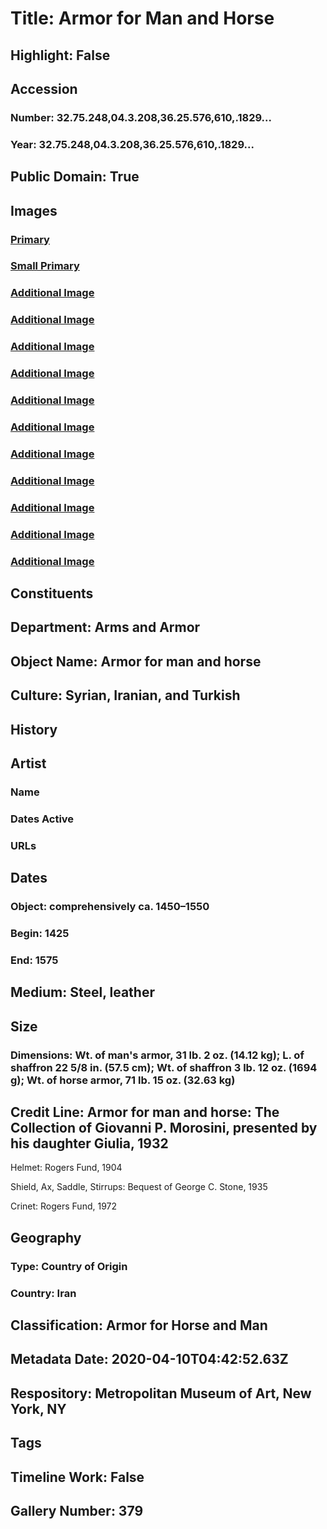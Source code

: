 # Title: Armor for Man and Horse
## Highlight: False
## Accession
### Number: 32.75.248,04.3.208,36.25.576,610,.1829...
### Year: 32.75.248,04.3.208,36.25.576,610,.1829...
## Public Domain: True
## Images
### [Primary](https://images.metmuseum.org/CRDImages/aa/original/DP153624.jpg)
### [Small Primary](https://images.metmuseum.org/CRDImages/aa/web-large/DP153624.jpg)
### [Additional Image](https://images.metmuseum.org/CRDImages/aa/original/DP153625.jpg)
### [Additional Image](https://images.metmuseum.org/CRDImages/aa/original/DP153626.jpg)
### [Additional Image](https://images.metmuseum.org/CRDImages/aa/original/DT11526.jpg)
### [Additional Image](https://images.metmuseum.org/CRDImages/aa/original/DP152913.jpg)
### [Additional Image](https://images.metmuseum.org/CRDImages/aa/original/DP152911.jpg)
### [Additional Image](https://images.metmuseum.org/CRDImages/aa/original/DP152912.jpg)
### [Additional Image](https://images.metmuseum.org/CRDImages/aa/original/DP152914.jpg)
### [Additional Image](https://images.metmuseum.org/CRDImages/aa/original/DP153423.jpg)
### [Additional Image](https://images.metmuseum.org/CRDImages/aa/original/DP153420.jpg)
### [Additional Image](https://images.metmuseum.org/CRDImages/aa/original/DP153422.jpg)
### [Additional Image](https://images.metmuseum.org/CRDImages/aa/original/DP153424.jpg)
## Constituents
## Department: Arms and Armor
## Object Name: Armor for man and horse
## Culture: Syrian, Iranian, and Turkish
## History
## Artist
### Name
### Dates Active
### URLs
## Dates
### Object: comprehensively ca. 1450–1550
### Begin: 1425
### End: 1575
## Medium: Steel, leather
## Size
### Dimensions: Wt. of man's armor, 31 lb. 2 oz. (14.12 kg); L. of shaffron 22 5/8 in. (57.5 cm); Wt. of shaffron 3 lb. 12 oz. (1694 g); Wt. of horse armor, 71 lb. 15 oz. (32.63 kg)
## Credit Line: Armor for man and horse: The Collection of Giovanni P. Morosini, presented by his daughter Giulia, 1932

Helmet: Rogers Fund, 1904

Shield, Ax, Saddle, Stirrups: Bequest of George C. Stone, 1935

Crinet: Rogers Fund, 1972
## Geography
### Type: Country of Origin
### Country: Iran
## Classification: Armor for Horse and Man
## Metadata Date: 2020-04-10T04:42:52.63Z
## Respository: Metropolitan Museum of Art, New York, NY
## Tags
## Timeline Work: False
## Gallery Number: 379